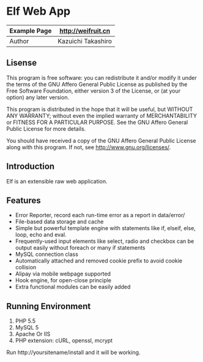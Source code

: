 Elf Web App
==========

| Example Page | http://weifruit.cn   |
|--------------|----------------------|
| Author       | Kazuichi Takashiro   |


Lisense
-------
This program is free software: you can redistribute it and/or modify
it under the terms of the GNU Affero General Public License as
published by the Free Software Foundation, either version 3 of the
License, or (at your option) any later version.

This program is distributed in the hope that it will be useful,
but WITHOUT ANY WARRANTY; without even the implied warranty of
MERCHANTABILITY or FITNESS FOR A PARTICULAR PURPOSE.  See the
GNU Affero General Public License for more details.

You should have received a copy of the GNU Affero General Public License
along with this program. If not, see <http://www.gnu.org/licenses/>.

Introduction
------------

Elf is an extensible raw web application.

Features
----------

* Error Reporter, record each run-time error as a report in data/error/
* File-based data storage and cache
* Simple but powerful template engine with statements like if, elseif, else, loop, echo and eval.
* Frequently-used input elements like select, radio and checkbox can be output easily without foreach or many if statements
* MySQL connection class
* Automatically attached and removed cookie prefix to avoid cookie collision
* Alipay via mobile webpage supported
* Hook engine, for open-close principle
* Extra functional modules can be easily added

Running Environment
-------------------
1. PHP 5.5
2. MySQL 5
3. Apache Or IIS
4. PHP extension: cURL, openssl, mcrypt

Run http://yoursitename/install and it will be working.
